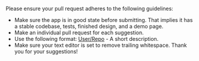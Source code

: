 Please ensure your pull request adheres to the following guidelines:
- Make sure the app is in good state before submitting. That implies it has a stable codebase, tests, finished design, and a demo page.
- Make an individual pull request for each suggestion.
- Use the following format: [User/Repo](link) - A short description.
- Make sure your text editor is set to remove trailing whitespace.
Thank you for your suggestions!
